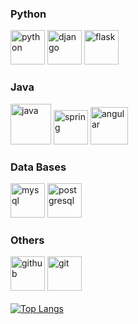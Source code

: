 ### Python
[<img src='https://escoladigital-production-storage.s3.amazonaws.com/uploads/images/original/20201103113533.png' alt='python' height='55'>](https://www.python.org/)  [<img src='https://cdn.iconscout.com/icon/free/png-512/django-1-282754.png' alt='django' height='55'>](https://www.djangoproject.com/)  [<img src='https://seeklogo.com/images/F/flask-logo-44C507ABB7-seeklogo.com.png' alt='flask' height='55'>](https://flask.palletsprojects.com/en/2.0.x/)

### Java
[<img src='https://logospng.org/download/java/logo-java-256.png' alt='java' height='65'>](https://www.java.com/en/)  [<img src='https://img.icons8.com/color/452/spring-logo.png' alt='spring' height='55'>](https://spring.io/)  [<img src='https://upload.wikimedia.org/wikipedia/commons/thumb/c/cf/Angular_full_color_logo.svg/1024px-Angular_full_color_logo.svg.png' alt='angular' height='60'>](https://angular.io/)

### Data Bases
[<img src='https://marcas-logos.net/wp-content/uploads/2020/11/MySQL-logo.png' alt='mysql' height='55'>](https://www.mysql.com/)  [<img src='https://img.icons8.com/color/452/postgreesql.png' alt='postgresql' height='55'>](https://www.postgresql.org/)

### Others
[<img src='https://cdn.jsdelivr.net/npm/simple-icons@3.0.1/icons/github.svg' alt='github' height='55'>](https://github.com/david-nine)  [<img src='https://git-scm.com/images/logos/downloads/Git-Icon-1788C.png' alt='git' height='55'>](https://git-scm.com/)
<br><br>
[![Top Langs](https://github-readme-stats.vercel.app/api/top-langs/?username=david-nine)](https://github.com/anuraghazra/github-readme-stats)
